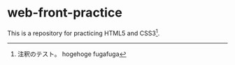 # web-front-practice

This is a repository for practicing HTML5 and CSS3[^1].

[^1]: 注釈のテスト。 hogehoge fugafuga
